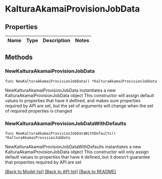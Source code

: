 # KalturaAkamaiProvisionJobData

## Properties

Name | Type | Description | Notes
------------ | ------------- | ------------- | -------------

## Methods

### NewKalturaAkamaiProvisionJobData

`func NewKalturaAkamaiProvisionJobData() *KalturaAkamaiProvisionJobData`

NewKalturaAkamaiProvisionJobData instantiates a new KalturaAkamaiProvisionJobData object
This constructor will assign default values to properties that have it defined,
and makes sure properties required by API are set, but the set of arguments
will change when the set of required properties is changed

### NewKalturaAkamaiProvisionJobDataWithDefaults

`func NewKalturaAkamaiProvisionJobDataWithDefaults() *KalturaAkamaiProvisionJobData`

NewKalturaAkamaiProvisionJobDataWithDefaults instantiates a new KalturaAkamaiProvisionJobData object
This constructor will only assign default values to properties that have it defined,
but it doesn't guarantee that properties required by API are set


[[Back to Model list]](../README.md#documentation-for-models) [[Back to API list]](../README.md#documentation-for-api-endpoints) [[Back to README]](../README.md)


